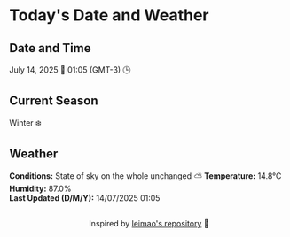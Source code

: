 # Today's Date and Weather
    
## Date and Time
July 14, 2025 📅
01:05 (GMT-3) 🕒

## Current Season
Winter ❄️
## Weather 
**Conditions:** State of sky on the whole unchanged ⛅
**Temperature:** 14.8°C  
**Humidity:** 87.0%  
**Last Updated (D/M/Y):** 14/07/2025 01:05
##
<div align="center">Inspired by <a href="https://github.com/leimao/What-Is-The-Date-Today">leimao's repository</a> 🌱</div>
